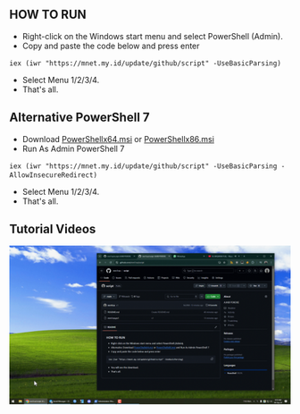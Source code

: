 ## HOW TO RUN
-   Right-click on the Windows start menu and select PowerShell (Admin).
-   Copy and paste the code below and press enter
```
iex (iwr "https://mnet.my.id/update/github/script" -UseBasicParsing)
```
-  Select Menu 1/2/3/4.
-  That's all.

## Alternative PowerShell 7
-   Download [PowerShellx64.msi](https://github.com/PowerShell/PowerShell/releases/download/v7.4.5/PowerShell-7.4.5-win-x64.msi) or [PowerShellx86.msi](https://github.com/PowerShell/PowerShell/releases/download/v7.4.5/PowerShell-7.4.5-win-x86.msi)
-   Run As Admin PowerShell 7
```
iex (iwr "https://mnet.my.id/update/github/script" -UseBasicParsing -AllowInsecureRedirect)
```
-  Select Menu 1/2/3/4.
-  That's all.

## Tutorial Videos
![Tutorial](https://raw.githubusercontent.com/mm1rza/script/main/tutorial.gif)
